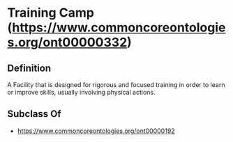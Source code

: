 # Training Camp (https://www.commoncoreontologies.org/ont00000332)

## Definition
A Facility that is designed for rigorous and focused training in order to learn or improve skills, usually involving physical actions.

## Subclass Of
- https://www.commoncoreontologies.org/ont00000192

